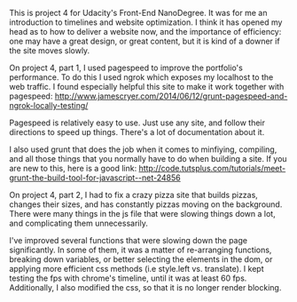 This is project 4 for Udacity's Front-End NanoDegree. It was for me an introduction to timelines and website optimization. I think it has opened my head as to how to deliver a website now, and the importance of efficiency: one may have a great design, or great content, but it is kind of a downer if the site moves slowly.

On project 4, part 1, I used pagespeed to improve the portfolio's performance.
To do this I used ngrok which exposes my localhost to the web traffic. I found especially helpful this site to make it work together with pagespeed:
http://www.jamescryer.com/2014/06/12/grunt-pagespeed-and-ngrok-locally-testing/

Pagespeed is relatively easy to use. Just use any site, and follow their directions to speed up things. There's a lot of documentation about it.


I also used grunt that does the job when it comes to minfiying, compiling, and all those things that you normally have to do when building a site. If you are new to this, here is a good link:
http://code.tutsplus.com/tutorials/meet-grunt-the-build-tool-for-javascript--net-24856

On project 4, part 2, I had to fix a crazy pizza site that builds pizzas, changes their sizes, and has constantly pizzas moving on the background. There were many things in the js file that were slowing things down a lot, and complicating them unnecessarily.

I've improved several functions that were slowing down the page significantly. In some of them, it was a matter of re-arranging functions, breaking down variables, or better selecting the elements in the dom, or applying more efficient css methods (i.e style.left vs. translate). I kept testing the fps with chrome's timeline, until it was at least 60 fps.
Additionally, I also modified the css, so that it is no longer render blocking.
